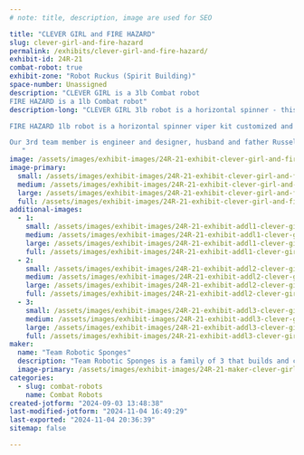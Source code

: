 ```yaml
---
# note: title, description, image are used for SEO

title: "CLEVER GIRL and FIRE HAZARD"
slug: clever-girl-and-fire-hazard
permalink: /exhibits/clever-girl-and-fire-hazard/
exhibit-id: 24R-21
combat-robot: true
exhibit-zone: "Robot Ruckus (Spirit Building)"
space-number: Unassigned
description: "CLEVER GIRL is a 3lb Combat robot
FIRE HAZARD is a 1lb Combat robot"
description-long: "CLEVER GIRL 3lb robot is a horizontal spinner - this is its first appearance, a brand new custom design. Driver is Team captain and designer Marissa.

FIRE HAZARD 1lb robot is a horizontal spinner viper kit customized and reinforced for better durability during combat. - this is this robots first appearance and the drivers first ever combat robot competition. Driver and designer is our 8 year old son.

Our 3rd team member is engineer and designer, husband and father Russell. He creates all computers models and has all the electrical and mechanics knowledge.
   "
image: /assets/images/exhibit-images/24R-21-exhibit-clever-girl-and-fire-hazard-20240830-184339-large.jpg
image-primary: 
  small: /assets/images/exhibit-images/24R-21-exhibit-clever-girl-and-fire-hazard-20240830-184339-small.jpg
  medium: /assets/images/exhibit-images/24R-21-exhibit-clever-girl-and-fire-hazard-20240830-184339-medium.jpg
  large: /assets/images/exhibit-images/24R-21-exhibit-clever-girl-and-fire-hazard-20240830-184339-large.jpg
  full: /assets/images/exhibit-images/24R-21-exhibit-clever-girl-and-fire-hazard-20240830-184339-full.jpg
additional-images: 
  - 1:
    small: /assets/images/exhibit-images/24R-21-exhibit-addl1-clever-girl-and-fire-hazard-20240830-184353-small.jpg
    medium: /assets/images/exhibit-images/24R-21-exhibit-addl1-clever-girl-and-fire-hazard-20240830-184353-medium.jpg
    large: /assets/images/exhibit-images/24R-21-exhibit-addl1-clever-girl-and-fire-hazard-20240830-184353-large.jpg
    full: /assets/images/exhibit-images/24R-21-exhibit-addl1-clever-girl-and-fire-hazard-20240830-184353-full.jpg
  - 2:
    small: /assets/images/exhibit-images/24R-21-exhibit-addl2-clever-girl-and-fire-hazard-20240830-184455-small.jpg
    medium: /assets/images/exhibit-images/24R-21-exhibit-addl2-clever-girl-and-fire-hazard-20240830-184455-medium.jpg
    large: /assets/images/exhibit-images/24R-21-exhibit-addl2-clever-girl-and-fire-hazard-20240830-184455-large.jpg
    full: /assets/images/exhibit-images/24R-21-exhibit-addl2-clever-girl-and-fire-hazard-20240830-184455-full.jpg
  - 3:
    small: /assets/images/exhibit-images/24R-21-exhibit-addl3-clever-girl-and-fire-hazard-20240830-184501-small.jpg
    medium: /assets/images/exhibit-images/24R-21-exhibit-addl3-clever-girl-and-fire-hazard-20240830-184501-medium.jpg
    large: /assets/images/exhibit-images/24R-21-exhibit-addl3-clever-girl-and-fire-hazard-20240830-184501-large.jpg
    full: /assets/images/exhibit-images/24R-21-exhibit-addl3-clever-girl-and-fire-hazard-20240830-184501-full.jpg
maker: 
  name: "Team Robotic Sponges"
  description: "Team Robotic Sponges is a family of 3 that builds and customizes combat robots. We love being creative and coming up with unique designs. As well as customizing existing robot designs to make them more durable and fun! We love to theme our bots and make them not only destructive, but cool, cute and exciting to look at. We currently are competing with 2 robots. A 1lb in the gladiator/rookie class named FIRE HAZARD and a 3lb robot named CLEVER GIRL. This will be our teams 3rd competition and our youngest drivers first ever time competing.    "
  image-primary: /assets/images/exhibit-images/24R-21-maker-clever-girl-and-fire-hazard-background-2-medium.png
categories: 
  - slug: combat-robots
    name: Combat Robots
created-jotform: "2024-09-03 13:48:38"
last-modified-jotform: "2024-11-04 16:49:29"
last-exported: "2024-11-04 20:36:39"
sitemap: false

---
```

